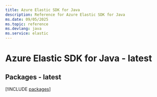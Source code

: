 ```yaml
---
title: Azure Elastic SDK for Java
description: Reference for Azure Elastic SDK for Java
ms.date: 09/05/2025
ms.topic: reference
ms.devlang: java
ms.service: elastic
---
```

# Azure Elastic SDK for Java - latest
## Packages - latest
[!INCLUDE [packages](elastic-index.md)]